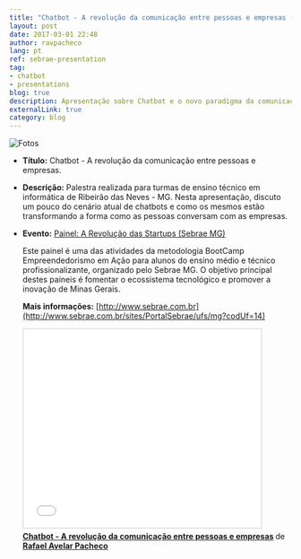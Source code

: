 ```yaml
---
title: "Chatbot - A revolução da comunicação entre pessoas e empresas (Apresentação)"
layout: post
date: 2017-03-01 22:48
author: ravpacheco
lang: pt
ref: sebrae-presentation
tag:
- chatbot
- presentations
blog: true
description: Apresentação sobre Chatbot e o novo paradigma da comunicação entre pessoas e empresas.
externalLink: true
category: blog
---
```


![Fotos](../assets/images/2017-05-10-apresentacoes/sebrae-painel-startups.jpg)

* **Título:** <span class="evidence">Chatbot - A revolução da comunicação entre pessoas e empresas.</span>
* **Descrição:** Palestra realizada para turmas de ensino técnico em informática de Ribeirão das Neves - MG. Nesta apresentação, discuto um pouco do cenário atual de chatbots e como os mesmos estão transformando a forma como as pessoas conversam com as empresas.

* **Evento:** [Painel: A Revolução das Startups (Sebrae MG)](http://startupsebraeminas.com.br/)

    Este painel é uma das atividades da metodologia BootCamp Empreendedorismo em Ação para alunos do ensino médio e técnico profissionalizante, organizado pelo Sebrae MG. O objetivo principal destes paineis é fomentar o ecossistema tecnológico e promover a inovação de Minas Gerais.
    
    **Mais informações:** [http://www.sebrae.com.br](http://www.sebrae.com.br/sites/PortalSebrae/ufs/mg?codUf=14)

    <iframe src="//www.slideshare.net/slideshow/embed_code/key/Gd4IQXkkOEmiG" width="425" height="355" frameborder="0" marginwidth="0" marginheight="0" scrolling="no" style="border:1px solid #CCC; border-width:1px; margin-bottom:5px; max-width: 100%;" allowfullscreen> </iframe> <div style="margin-bottom:5px"> <strong> <a href="//www.slideshare.net/RafaelAvelar1/chatbot-a-revoluo-da-comunicao-entre-pessoas-e-empresas" title="Chatbot - A revolução da comunicação entre pessoas e empresas" target="_blank">Chatbot - A revolução da comunicação entre pessoas e empresas</a> </strong> de <strong><a target="_blank" href="//www.slideshare.net/RafaelAvelar1">Rafael Avelar Pacheco</a></strong> </div>